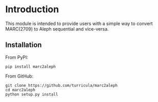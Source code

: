 Introduction
============
This module is intended to provide users with a simple way to convert
MARC(2709) to Aleph sequential and vice-versa.


Installation
------------

From PyPI:

    pip install marc2aleph

From GitHub:

    git clone https://github.com/turricula/marc2aleph
    cd marc2aleph
    python setup.py install
